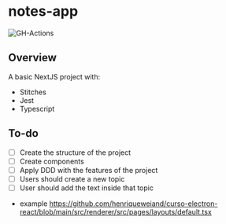 # notes-app

![GH-Actions](https://github.com/henriqueweiand/notes-app/workflows/GH-Actions/badge.svg)

## Overview

A basic NextJS project with:
- Stitches
- Jest
- Typescript

## To-do

- [ ] Create the structure of the project
- [ ] Create components
- [ ] Apply DDD with the features of the project
- [ ] Users should create a new topic
- [ ] User should add the text inside that topic

- example https://github.com/henriqueweiand/curso-electron-react/blob/main/src/renderer/src/pages/layouts/default.tsx